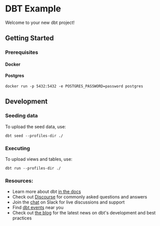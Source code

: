 # DBT Example
Welcome to your new dbt project!

## Getting Started

### Prerequisites
#### Docker

#### Postgres 
```
docker run -p 5432:5432 -e POSTGRES_PASSWORD=password postgres
```

## Development
### Seeding data
To upload the seed data, use:
```
dbt seed --profiles-dir ./
```

### Executing
To upload views and tables, use:
```
dbt run --profiles-dir ./
```

### Resources:
- Learn more about dbt [in the docs](https://docs.getdbt.com/docs/overview)
- Check out [Discourse](https://discourse.getdbt.com/) for commonly asked questions and answers
- Join the [chat](http://slack.getdbt.com/) on Slack for live discussions and support
- Find [dbt events](https://events.getdbt.com) near you
- Check out [the blog](https://blog.getdbt.com/) for the latest news on dbt's development and best practices
